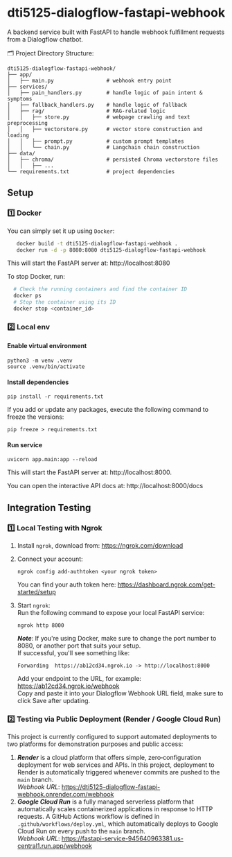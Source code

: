 # dti5125-dialogflow-fastapi-webhook
A backend service built with FastAPI to handle webhook fulfillment requests from a Dialogflow chatbot.  

🗂 Project Directory Structure:
```
dti5125-dialogflow-fastapi-webhook/
├── app/
│   ├── main.py                 # webhook entry point
├── services/
│   ├── pain_handlers.py        # handle logic of pain intent & symptoms
│   ├── fallback_handlers.py    # handle logic of fallback
│   ├── rag/                    # RAG-related logic
│   │   ├── store.py            # webpage crawling and text preprocessing
│   │   ├── vectorstore.py      # vector store construction and loading
│   │   ├── prompt.py           # custom prompt templates
│   │   └── chain.py            # Langchain chain construction
├── data/                       
│   ├── chroma/                 # persisted Chroma vectorstore files
│   │   ├── ...  
└── requirements.txt            # project dependencies
```

## Setup
### 1️⃣ Docker
You can simply set it up using `Docker`:
```bash
   docker build -t dti5125-dialogflow-fastapi-webhook .
   docker run -d -p 8080:8080 dti5125-dialogflow-fastapi-webhook
```
This will start the FastAPI server at: http://localhost:8080  

To stop Docker, run:
```bash
  # Check the running containers and find the container ID
  docker ps
  # Stop the container using its ID
  docker stop <container_id>
```

### 2️⃣ Local env
#### Enable virtual environment
```
python3 -m venv .venv
source .venv/bin/activate
```
#### Install dependencies
```
pip install -r requirements.txt
```
If you add or update any packages, execute the following command to freeze the versions:
```
pip freeze > requirements.txt
```
#### Run service
```
uvicorn app.main:app --reload
```
This will start the FastAPI server at: http://localhost:8000.

You can open the interactive API docs at: http://localhost:8000/docs

## Integration Testing
### 1️⃣ Local Testing with Ngrok
1. Install `ngrok`, download from: https://ngrok.com/download
2. Connect your account:
    ```
    ngrok config add-authtoken <your ngrok token>
    ```
   You can find your auth token here: https://dashboard.ngrok.com/get-started/setup

3. Start `ngrok`:  
   Run the following command to expose your local FastAPI service:  
    ```
    ngrok http 8000
    ```
   _**Note**_: If you're using Docker, make sure to change the port number to 8080, or another port that suits your setup.  
    If successful, you'll see something like:
    ```
    Forwarding  https://ab12cd34.ngrok.io -> http://localhost:8000
    ```
    Add your endpoint to the URL, for example: https://ab12cd34.ngrok.io/webhook  
   Copy and paste it into your Dialogflow Webhook URL field, make sure to click Save after updating.

### 2️⃣ Testing via Public Deployment (Render / Google Cloud Run)
This project is currently configured to support automated deployments to two platforms for demonstration purposes and public access:
1. **_Render_** is a cloud platform that offers simple, zero‑configuration deployment for web services and APIs. In this project, deployment to Render is automatically triggered whenever commits are pushed to the `main` branch.  
   _Webhook URL_: https://dti5125-dialogflow-fastapi-webhook.onrender.com/webhook
2. **_Google Cloud Run_** is a fully managed serverless platform that automatically scales containerized applications in response to HTTP requests.  A GitHub Actions workflow is defined in `.github/workflows/deploy.yml`, which automatically deploys to Google Cloud Run on every push to the `main` branch.  
   _Webhook URL_: https://fastapi-service-945640963381.us-central1.run.app/webhook